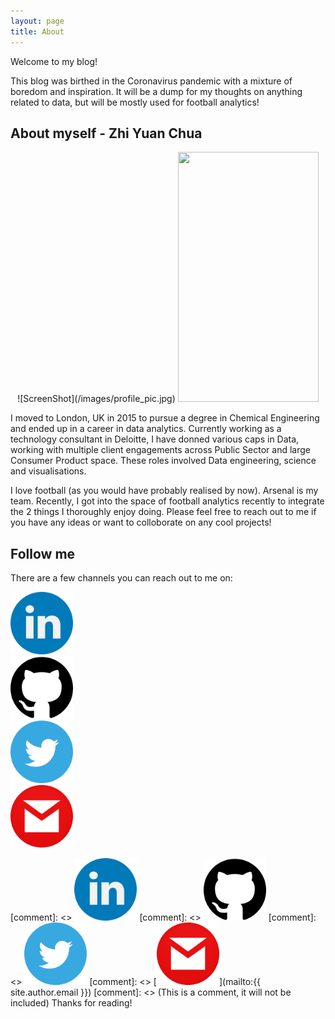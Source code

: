 ```yaml
---
layout: page
title: About
---
```


Welcome to my blog! 

This blog was birthed in the Coronavirus pandemic with a mixture of boredom and inspiration. It will be a dump for my thoughts on anything related to data, but will be mostly used for football analytics!

## About myself - Zhi Yuan Chua

<p align="center">
  ![ScreenShot](/images/profile_pic.jpg)
  <img width="225" height="400" src="../../images/profile_pic.jpg">
</p>

I moved to London, UK in 2015 to pursue a degree in Chemical Engineering and ended up in a career in data analytics. Currently working as a technology consultant in Deloitte, I have donned various caps in Data, working with multiple client engagements across Public Sector and large Consumer Product space. These roles involved Data engineering, science and visualisations. 

I love football (as you would have probably realised by now). Arsenal is my team. Recently, I got into the space of football analytics recently to integrate the 2 things I thoroughly enjoy doing. Please feel free to reach out to me if you have any ideas or want to colloborate on any cool projects! 

## Follow me 

There are a few channels you can reach out to me on:

<div class="row">
        <div class="column">
          <a href="https://www.linkedin.com/in/zhiyuanchua/">
            <img alt="Linkedin" src="/public/linkedin_icon-icons.com_65929.png" width="100" height="100">
          </a>
        </div>
        <div class="column">
          <a href="https://github.com/chuazy94/">
            <img alt="Github" src="/public/github-logo_icon-icons.com_73546.png" width="100" height="100">
          </a>
        </div>
        <div class="column">
            <a href="https://twitter.com/chuazyyy/">
              <img alt="Twitter" src="/public/1491579542-yumminkysocialmedia22_83078.png" width="100" height="100">
            </a>
        </div>
        <div class="column">
             <a href="mailto:{{ site.author.email }}">
              <img alt="Gmail" src="/public/gmail_14189.png" width="100" height="100">
            </a> 
        </div>
</div>

[comment]: <> [<img width="100" height="100" src="./public/linkedin_icon-icons.com_65929.png">](https://www.linkedin.com/in/zhiyuanchua/) 
[comment]: <> [<img width="100" height="100" src="./public/github-logo_icon-icons.com_73546.png">](https://github.com/chuazy94/) 
[comment]: <> [<img width="100" height="100" src="./public/1491579542-yumminkysocialmedia22_83078.png">](https://https://twitter.com/chuazyyy/) 
[comment]: <> [<img width="100" height="100" src="./public/gmail_14189.png">](mailto:{{ site.author.email }}) 
[comment]: <> (This is a comment, it will not be included)
Thanks for reading!

